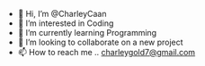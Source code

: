 - 👋 Hi, I’m @CharleyCaan
- 👀 I’m interested in Coding
- 🌱 I’m currently learning Programming
- 💞️ I’m looking to collaborate on a new project
- 📫 How to reach me .. charleygold7@gmail.com

<!---
CharleyCaan/CharleyCaan is a ✨ special ✨ repository because its `README.md` (this file) appears on your GitHub profile.
You can click the Preview link to take a look at your changes.
--->
